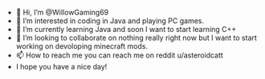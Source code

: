 - 👋 Hi, I’m @WillowGaming69
- 👀 I’m interested in coding in Java and playing PC games.
- 🌱 I’m currently learning Java and soon I want to start learning C++
- 💞️ I’m looking to collaborate on nothing really right now but I want to start working on devoloping minecraft mods.
- 📫 How to reach me you can reach me on reddit u/asteroidcatt
- I hope you have a nice day!
<!---
WillowGaming69/WillowGaming69 is a ✨ special ✨ repository because its `README.md` (this file) appears on your GitHub profile.
You can click the Preview link to take a look at your changes.
--->
